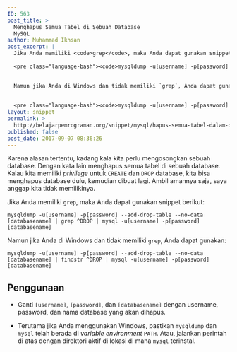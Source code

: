 ```yaml
---
ID: 563
post_title: >
  Menghapus Semua Tabel di Sebuah Database
  MySQL
author: Muhammad Ikhsan
post_excerpt: |
  Jika Anda memiliki <code>grep</code>, maka Anda dapat gunakan snippet berikut:
  
  <pre class="language-bash"><code>mysqldump -u[username] -p[password] --add-drop-table --no-data [databasename] | grep ^DROP | mysql -u[username] -p[password] [databasename]</code></pre>
  

  Namun jika Anda di Windows dan tidak memiliki `grep`, Anda dapat gunakan:
  
  
  <pre class="language-bash"><code>mysqldump -u[username] -p[password] --add-drop-table --no-data [databasename] | findstr ^DROP | mysql -u[username] -p[password] [databasename]</code></pre>
layout: snippet
permalink: >
  http://belajarpemrograman.org/snippet/mysql/hapus-semua-tabel-dalam-database-mysql/
published: false
post_date: 2017-09-07 08:36:26
---
```

Karena alasan tertentu, kadang kala kita perlu mengosongkan sebuah database. Dengan kata lain menghapus semua tabel di sebuah database. Kalau kita memiliki *privilege* untuk `CREATE` dan `DROP` database, kita bisa menghapus database dulu, kemudian dibuat lagi. Ambil amannya saja, saya anggap kita tidak memilikinya.

Jika Anda memiliki `grep`, maka Anda dapat gunakan snippet berikut:

```
mysqldump -u[username] -p[password] --add-drop-table --no-data [databasename] | grep ^DROP | mysql -u[username] -p[password] [databasename]
```

Namun jika Anda di Windows dan tidak memiliki `grep`, Anda dapat gunakan:

```
mysqldump -u[username] -p[password] --add-drop-table --no-data [databasename] | findstr ^DROP | mysql -u[username] -p[password] [databasename]
```

## Penggunaan

- Ganti `[username]`, `[password]`, dan `[databasename]` dengan username, password, dan nama database yang akan dihapus.

- Terutama jika Anda menggunakan Windows, pastikan `mysqldump` dan `mysql` telah berada di *variable environment* `PATH`. Atau, jalankan perintah di atas dengan direktori aktif di lokasi di mana `mysql` terinstal.